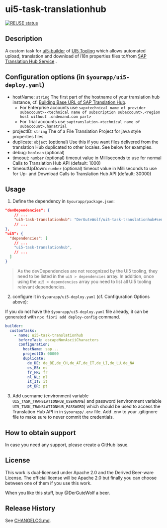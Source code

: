 # ui5-task-translationhub
[![REUSE status](https://api.reuse.software/badge/github.com/DerGuteWolf/ui5-task-translationhub)](https://api.reuse.software/info/github.com/DerGuteWolf/ui5-task-translationhub)

## Description
A custom task for [ui5-builder](https://github.com/SAP/ui5-builder) of [UI5 Tooling](https://sap.github.io/ui5-tooling/) which allows automated upload, translation and download of i18n properties files to/from [SAP Translation Hub Service](https://help.sap.com/viewer/p/SAP_TRANSLATION_HUB) .

## Configuration options (in `$yourapp/ui5-deploy.yaml`)

- hostName: `string`
  The first part of the hostname of your translation hub instance, cf. [Building Base URL of SAP Translation Hub](https://help.sap.com/viewer/ed6ce7a29bdd42169f5f0d7868bce6eb/Cloud/en-US/3a011fba82644259a2cc3c919863f4b4.html).
  - For Enterprise accounts use `sap<technical name of provider subaccount>-<technical name of subscription subaccount>.<region host without .ondemand.com part>`
  - For Trial accounts use `saptranslation-<technical name of subaccount>.hanatrial`
- projectID: `string`
  The <translation project ID> of a File Translation Project for java style properties files
- duplicate: `object` (optional)
  Use this if you want files delivered from the translation Hub duplicated to other locales. See below for examples. 
- debug: `boolean` (optional)
- timeout: `number` (optional)
  timeout value in Milliseconds to use for normal Calls to Translation Hub API (default: 1000)
- timeoutUpDown: `number` (optional)
  timeout value in Milliseconds to use for Up- and Download Calls to Translation Hub API (default: 30000)  
  
## Usage

1. Define the dependency in `$yourapp/package.json`:

```json
"devDependencies": {
    // ...
    "ui5-task-translationhub": "DerGuteWolf/ui5-task-translationhub#semver:^1.0.0"
    // ...
},
"ui5": {
  "dependencies": [
    // ...
    "ui5-task-translationhub",
    // ...
  ]
}
```

> As the devDependencies are not recognized by the UI5 tooling, they need to be listed in the `ui5 > dependencies` array. In addition, once using the `ui5 > dependencies` array you need to list all UI5 tooling relevant dependencies.

2. configure it in `$yourapp/ui5-deploy.yaml` (cf. Configuration Options above):

If you do not have the `$yourapp/ui5-deploy.yaml` file already, it can be generated with `npx fiori add deploy-config` command.

```yaml
builder:
  customTasks:
    - name: ui5-task-translationhub
      beforeTask: escapeNonAsciiCharacters
      configuration:
        hostName: sap...
        projectID: 00000
        duplicate:
          de_DE: de_BE,de_CH,de_AT,de_IT,de_LI,de_LU,de_NA
          es_ES: es
          fr_FR: fr
          nl_NL: nl
          it_IT: it
          pt_BR: pt
```

3. Add username (environment variable `UI5_TASK_TRANSLATIONHUB_USERNAME`) and password (environment variable `UI5_TASK_TRANSLATIONHUB_PASSWORD`) which should be used to access the Translation Hub API in in `$yourapp/.env` file. Add .env to your .gitignore file to make sure to never commit the credentials.

## How to obtain support
In case you need any support, please create a GitHub issue.

## License
This work is dual-licensed under Apache 2.0 and the Derived Beer-ware License. The official license will be Apache 2.0 but finally you can choose between one of them if you use this work.

When you like this stuff, buy @DerGuteWolf a beer.

## Release History
See [CHANGELOG.md](CHANGELOG.md).
